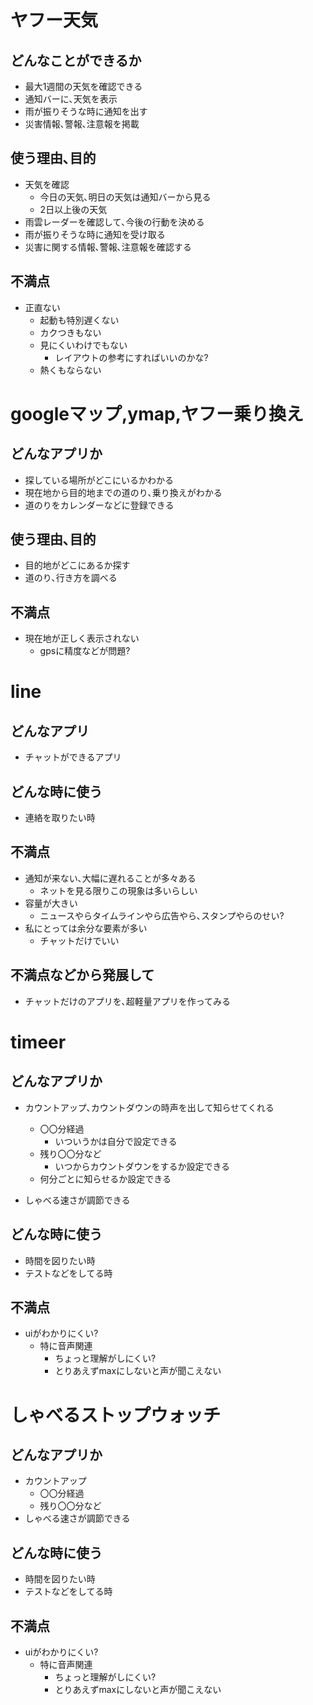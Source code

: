 # ヤフー天気
## どんなことができるか
* 最大1週間の天気を確認できる
* 通知バーに､天気を表示
* 雨が振りそうな時に通知を出す
* 災害情報､警報､注意報を掲載
## 使う理由､目的
* 天気を確認
    - 今日の天気､明日の天気は通知バーから見る
    - 2日以上後の天気
* 雨雲レーダーを確認して､今後の行動を決める
* 雨が振りそうな時に通知を受け取る
* 災害に関する情報､警報､注意報を確認する
## 不満点
* 正直ない
    - 起動も特別遅くない
    - カクつきもない
    - 見にくいわけでもない
        - レイアウトの参考にすればいいのかな?
    - 熱くもならない
# googleマップ,ymap,ヤフー乗り換え
## どんなアプリか
* 探している場所がどこにいるかわかる
* 現在地から目的地までの道のり､乗り換えがわかる
* 道のりをカレンダーなどに登録できる
## 使う理由､目的
* 目的地がどこにあるか探す
* 道のり､行き方を調べる
## 不満点
* 現在地が正しく表示されない
    - gpsに精度などが問題?
# line
## どんなアプリ
* チャットができるアプリ
## どんな時に使う
* 連絡を取りたい時
## 不満点
* 通知が来ない､大幅に遅れることが多々ある
    - ネットを見る限りこの現象は多いらしい
* 容量が大きい
    - ニュースやらタイムラインやら広告やら､スタンプやらのせい?
* 私にとっては余分な要素が多い
    - チャットだけでいい
## 不満点などから発展して
* チャットだけのアプリを､超軽量アプリを作ってみる

# timeer
## どんなアプリか
* カウントアップ､カウントダウンの時声を出して知らせてくれる
    - 〇〇分経過   
        - いついうかは自分で設定できる
    - 残り〇〇分など
        - いつからカウントダウンをするか設定できる
    - 何分ごとに知らせるか設定できる


* しゃべる速さが調節できる
## どんな時に使う
* 時間を図りたい時
* テストなどをしてる時
## 不満点
* uiがわかりにくい?
    - 特に音声関連
        - ちょっと理解がしにくい?
        - とりあえずmaxにしないと声が聞こえない

# しゃべるストップウォッチ
## どんなアプリか
* カウントアップ
    - 〇〇分経過
    - 残り〇〇分など
* しゃべる速さが調節できる
## どんな時に使う
* 時間を図りたい時
* テストなどをしてる時
## 不満点
* uiがわかりにくい?
    - 特に音声関連
        - ちょっと理解がしにくい?
        - とりあえずmaxにしないと声が聞こえない